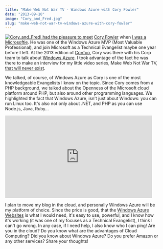 ```yaml
---
title: "Make Web Not War TV - Windows Azure with Cory Fowler"
date: "2013-09-10"
image: "Cory_and_Fred.jpg"
slug: "make-web-not-war-tv-windows-azure-with-cory-fowler"
---
```


[![Cory_and_Fred](images/Cory_and_Fred.jpg)I had the pleasure to meet](http://fred.dev/content/uploads/2013/09/Cory_and_Fred.jpg) [Cory Fowler](https://blog.syntaxc4.net/) when [I was a Microsoftie](http://fred.dev/im-leaving-microsoft-looking-for-a-new-opportunity/ "I’m leaving Microsoft, looking for a new opportunity"). He was one of the Windows Azure MVP (Most Valuable Professional), and join Microsoft as a Technical Evangelist maybe one year before I left. At the 2013 edition of [Confoo](https://confoo.ca/en), Cory was there with his Corp team to talk about [Windows Azure](https://www.windowsazure.com/en-us/). I took advantage of the fact he was there to make an interview for my little video series, Make Web Not War TV, [that will never exist](https://fred.dev/make-web-not-war-tv-an-unfinished-project/ "Make Web Not War TV – An unfinished project").

We talked, of course, of Windows Azure as Cory is one of the most knowledgeable Evangelists I know on the topic. Since Cory comes from a PHP background, we talked about the Openness of the Microsoft cloud platform around PHP, but also around other programming languages. We highlighted the fact that Windows Azure, isn't just about Windows: you can run Linux too. It's also not only about .NET, and PHP as you can use Node.js, Java, Ruby...

<iframe width="480" height="270" src="https://www.youtube.com/embed/Jl1piS4sUyg?feature=oembed" frameborder="0" allowfullscreen></iframe>

I plan to move my blog in the cloud, and personally Windows Azure will be my platform of choice. Since the price is good, that the [Windows Azure Websites](https://www.windowsazure.com/en-us/services/web-sites/) is what I would need, it's easy to use, powerful, and I know how it's working (it was one of my focuses as a Technical Evangelist), I think I can't go wrong. In any case, if I need help, I also know who I can ping! Are you in the cloud? Do you know what are the advantages of Cloud Computing? Did you know about Windows Azure? Do you prefer Amazon or any other services? Share your thoughts!
